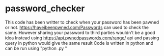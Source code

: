 # password_checker
This code has been writter to check when your password has been pawned or not.
https://haveibeenpwned.com/Passwords can used to check the same. However sharing your password to third parties wouldn't be a good idea
Instead using https://api.pwnedpasswords.com/range/ api and passing query in python would give the same result
Code is written in python and can be run using "python <filename>.py <password>"
